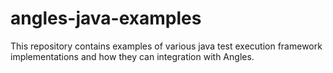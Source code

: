 # angles-java-examples
This repository contains examples of various java test execution framework implementations and how they can integration with Angles.
